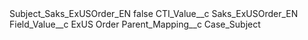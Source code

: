 <?xml version="1.0" encoding="UTF-8"?>
<CustomMetadata xmlns="http://soap.sforce.com/2006/04/metadata" xmlns:xsi="http://www.w3.org/2001/XMLSchema-instance" xmlns:xsd="http://www.w3.org/2001/XMLSchema">
    <label>Subject_Saks_ExUSOrder_EN</label>
    <protected>false</protected>
    <values>
        <field>CTI_Value__c</field>
        <value xsi:type="xsd:string">Saks_ExUSOrder_EN</value>
    </values>
    <values>
        <field>Field_Value__c</field>
        <value xsi:type="xsd:string">ExUS Order</value>
    </values>
    <values>
        <field>Parent_Mapping__c</field>
        <value xsi:type="xsd:string">Case_Subject</value>
    </values>
</CustomMetadata>
